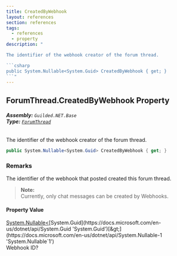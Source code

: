 ```yaml
---
title: CreatedByWebhook
layout: references
section: references
tags:
  - references
  - property
description: "

The identifier of the webhook creator of the forum thread.

```csharp
public System.Nullable<System.Guid> CreatedByWebhook { get; }
```"
---
```


## ForumThread.CreatedByWebhook Property
###### **Assembly:** `Guilded.NET.Base`<br/>**Type:** [`ForumThread`](ForumThread 'Guilded.NET.Base.Content.ForumThread')

The identifier of the webhook creator of the forum thread.

```csharp
public System.Nullable<System.Guid> CreatedByWebhook { get; }
```

### Remarks
  
The identifier of the webhook that posted created this forum thread.  
> **Note:**    
> Currently, only chat messages can be created by Webhooks.

#### Property Value
[System.Nullable&lt;](https://docs.microsoft.com/en-us/dotnet/api/System.Nullable-1 'System.Nullable`1')[System.Guid](https://docs.microsoft.com/en-us/dotnet/api/System.Guid 'System.Guid')[&gt;](https://docs.microsoft.com/en-us/dotnet/api/System.Nullable-1 'System.Nullable`1')  
Webhook ID?